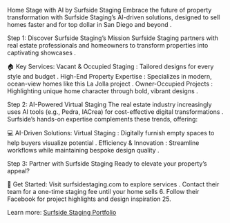 <!--
<<< Author notes: Course header >>>
Replace with a 1280×640 image of a staged home, title in sentence case, and mission-driven description.
-->

Home Stage with AI by Surfside Staging
Embrace the future of property transformation with Surfside Staging’s AI-driven solutions, designed to sell homes faster and for top dollar in San Diego and beyond .

</header>

<!--
<<< Author notes: Step 1 >>>
Highlight Surfside’s core mission and services using sourced content.
-->

Step 1: Discover Surfside Staging’s Mission
Surfside Staging partners with real estate professionals and homeowners to transform properties into captivating showcases .

:house: Key Services:
Vacant & Occupied Staging : Tailored designs for every style and budget .
High-End Property Expertise : Specializes in modern, ocean-view homes like this La Jolla project .
Owner-Occupied Projects : Highlighting unique home character through bold, vibrant designs .
<!--
<<< Author notes: Step 2 >>>
Integrate AI trends in staging, referencing virtual tools and industry shifts.
-->

Step 2: AI-Powered Virtual Staging
The real estate industry increasingly uses AI tools (e.g., Pedra, IACrea) for cost-effective digital transformations . Surfside’s hands-on expertise complements these trends, offering:

:computer: AI-Driven Solutions:
Virtual Staging : Digitally furnish empty spaces to help buyers visualize potential .
Efficiency & Innovation : Streamline workflows while maintaining bespoke design quality .
<!--
<<< Author notes: Step 3 >>>
Direct users to Surfside’s platform for collaboration.
-->

Step 3: Partner with Surfside Staging
Ready to elevate your property’s appeal?

:rocket: Get Started:
Visit surfsidestaging.com to explore services .
Contact their team for a one-time staging fee until your home sells 6.
Follow their Facebook for project highlights and design inspiration 25.
<footer>

<!--
<<< Author notes: Footer >>>
Link to Surfside’s platforms and legal info.
-->

Learn more: [Surfside Staging Portfolio](https://surfsidestaging.com)
